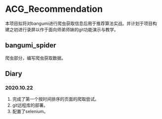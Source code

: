 # ACG\_Recommendation 
本项目拟将对bangumi进行爬虫获取信息后用于推荐算法实战。并计划于项目构建之初进行录屏以作于面向师弟师妹的git功能演示与教学。
## bangumi\_spider
爬虫部分，编写爬虫获取数据。

## Diary
### 2020.10.22
1. 完成了第一个按时间排序的页面的爬取尝试。
2. git远程库的部署。
3. 配置了selenium。
